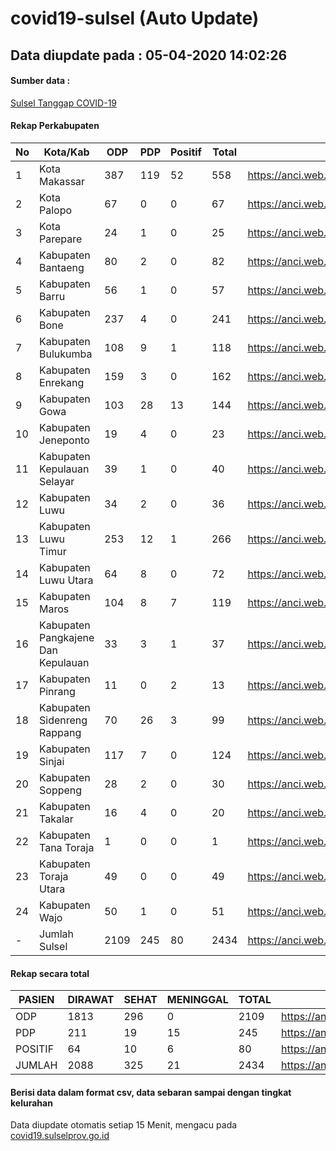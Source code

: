 # covid19-sulsel (Auto Update)

## Data diupdate pada : 05-04-2020 14:02:26

#### Sumber data :
[Sulsel Tanggap COVID-19](https://covid19.sulselprov.go.id)

#### Rekap Perkabupaten 
|No|Kota/Kab|ODP|PDP|Positif|Total|Link|
| --- | --- | --- | --- | --- | --- | --- |
|1|Kota Makassar|387|119|52|558|https://anci.web.id/cor/kota_makassar.html|
|2|Kota Palopo|67|0|0|67|https://anci.web.id/cor/kota_palopo.html|
|3|Kota Parepare|24|1|0|25|https://anci.web.id/cor/kota_parepare.html|
|4|Kabupaten Bantaeng|80|2|0|82|https://anci.web.id/cor/kabupaten_bantaeng.html|
|5|Kabupaten Barru|56|1|0|57|https://anci.web.id/cor/kabupaten_barru.html|
|6|Kabupaten Bone|237|4|0|241|https://anci.web.id/cor/kabupaten_bone.html|
|7|Kabupaten Bulukumba|108|9|1|118|https://anci.web.id/cor/kabupaten_bulukumba.html|
|8|Kabupaten Enrekang|159|3|0|162|https://anci.web.id/cor/kabupaten_enrekang.html|
|9|Kabupaten Gowa|103|28|13|144|https://anci.web.id/cor/kabupaten_gowa.html|
|10|Kabupaten Jeneponto|19|4|0|23|https://anci.web.id/cor/kabupaten_jeneponto.html|
|11|Kabupaten Kepulauan Selayar|39|1|0|40|https://anci.web.id/cor/kabupaten_kepulauan_selayar.html|
|12|Kabupaten Luwu|34|2|0|36|https://anci.web.id/cor/kabupaten_luwu.html|
|13|Kabupaten Luwu Timur|253|12|1|266|https://anci.web.id/cor/kabupaten_luwu_timur.html|
|14|Kabupaten Luwu Utara|64|8|0|72|https://anci.web.id/cor/kabupaten_luwu_utara.html|
|15|Kabupaten Maros|104|8|7|119|https://anci.web.id/cor/kabupaten_maros.html|
|16|Kabupaten Pangkajene Dan Kepulauan|33|3|1|37|https://anci.web.id/cor/kabupaten_pangkajene_dan_kepulauan.html|
|17|Kabupaten Pinrang|11|0|2|13|https://anci.web.id/cor/kabupaten_pinrang.html|
|18|Kabupaten Sidenreng Rappang|70|26|3|99|https://anci.web.id/cor/kabupaten_sidenreng_rappang.html|
|19|Kabupaten Sinjai|117|7|0|124|https://anci.web.id/cor/kabupaten_sinjai.html|
|20|Kabupaten Soppeng|28|2|0|30|https://anci.web.id/cor/kabupaten_soppeng.html|
|21|Kabupaten Takalar|16|4|0|20|https://anci.web.id/cor/kabupaten_takalar.html|
|22|Kabupaten Tana Toraja|1|0|0|1|https://anci.web.id/cor/kabupaten_tana_toraja.html|
|23|Kabupaten Toraja Utara|49|0|0|49|https://anci.web.id/cor/kabupaten_toraja_utara.html|
|24|Kabupaten Wajo|50|1|0|51|https://anci.web.id/cor/kabupaten_wajo.html|
|-|Jumlah Sulsel|2109|245|80|2434|https://anci.web.id/cor/jumlah_sulsel.html|

#### Rekap secara total

| PASIEN | DIRAWAT | SEHAT | MENINGGAL | TOTAL | LINK |
| ---- | -------- | ---- | ---- |  ---- | ---- |
| ODP | 1813  | 296  | 0 | 2109 | https://anci.web.id/cor/odp_detail.html |
| PDP | 211  | 19  | 15  | 245 | https://anci.web.id/cor/pdp_detail.html |
| POSITIF | 64  | 10  | 6  | 80 | https://anci.web.id/cor/positif_detail.html |
| JUMLAH | 2088 | 325 | 21 | 2434 | https://anci.web.id/cor/jumlah_sulsel.html |

 
#### Berisi data dalam format csv, data sebaran sampai dengan tingkat kelurahan

Data diupdate otomatis setiap 15 Menit, mengacu pada [covid19.sulselprov.go.id](https://covid19.sulselprov.go.id)


